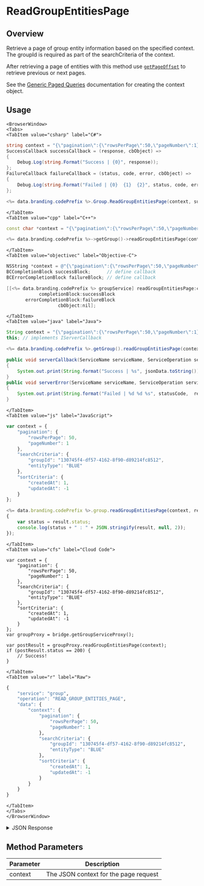 # ReadGroupEntitiesPage
## Overview
Retrieve a page of group entity information based on the specified context. The groupId is required as part of the searchCriteria of the context.

After retrieving a page of entities with this method use [<code>getPageOffset</code>](/api/capi/globalentity/getpageoffset) to retrieve previous or next pages.

See the [Generic Paged Queries](/api/appendix/genericpagedqueries) documentation for creating the context object.

<PartialServop service_name="group" operation_name="READ_GROUP_ENTITIES_PAGE" />

## Usage

```mdx-code-block
<BrowserWindow>
<Tabs>
<TabItem value="csharp" label="C#">
```

```csharp
string context = "{\"pagination\":{\"rowsPerPage\":50,\"pageNumber\":1},\"searchCriteria\":{\"groupId\":\"130745f4-df57-4162-8f90-d89214fc8512\",\"entityType\":\"BLUE\"},\"sortCriteria\":{\"createdAt\":1,\"updatedAt\":-1}}";
SuccessCallback successCallback = (response, cbObject) =>
{
    Debug.Log(string.Format("Success | {0}", response));
};
FailureCallback failureCallback = (status, code, error, cbObject) =>
{
    Debug.Log(string.Format("Failed | {0}  {1}  {2}", status, code, error));
};

<%= data.branding.codePrefix %>.Group.ReadGroupEntitiesPage(context, successCallback, failureCallback);
```

```mdx-code-block
</TabItem>
<TabItem value="cpp" label="C++">
```

```cpp
const char *context = "{\"pagination\":{\"rowsPerPage\":50,\"pageNumber\":1},\"searchCriteria\":{\"groupId\":\"130745f4-df57-4162-8f90-d89214fc8512\",\"entityType\":\"BLUE\"},\"sortCriteria\":{\"createdAt\":1,\"updatedAt\":-1}}";

<%= data.branding.codePrefix %>->getGroup()->readGroupEntitiesPage(context, this);
```

```mdx-code-block
</TabItem>
<TabItem value="objectivec" label="Objective-C">
```

```objectivec
NSString *context = @"{\"pagination\":{\"rowsPerPage\":50,\"pageNumber\":1},\"searchCriteria\":{\"groupId\":\"130745f4-df57-4162-8f90-d89214fc8512\",\"entityType\":\"BLUE\"},\"sortCriteria\":{\"createdAt\":1,\"updatedAt\":-1}}";
BCCompletionBlock successBlock;      // define callback
BCErrorCompletionBlock failureBlock; // define callback

[[<%= data.branding.codePrefix %> groupService] readGroupEntitiesPage:context
            completionBlock:successBlock
       errorCompletionBlock:failureBlock
                   cbObject:nil];
```

```mdx-code-block
</TabItem>
<TabItem value="java" label="Java">
```

```java
String context = "{\"pagination\":{\"rowsPerPage\":50,\"pageNumber\":1},\"searchCriteria\":{\"groupId\":\"130745f4-df57-4162-8f90-d89214fc8512\",\"entityType\":\"BLUE\"},\"sortCriteria\":{\"createdAt\":1,\"updatedAt\":-1}}";
this; // implements IServerCallback

<%= data.branding.codePrefix %>.getGroup().readGroupEntitiesPage(context, this);

public void serverCallback(ServiceName serviceName, ServiceOperation serviceOperation, JSONObject jsonData)
{
    System.out.print(String.format("Success | %s", jsonData.toString()));
}
public void serverError(ServiceName serviceName, ServiceOperation serviceOperation, int statusCode, int reasonCode, String jsonError)
{
    System.out.print(String.format("Failed | %d %d %s", statusCode,  reasonCode, jsonError.toString()));
}
```

```mdx-code-block
</TabItem>
<TabItem value="js" label="JavaScript">
```

```javascript
var context = {
    "pagination": {
        "rowsPerPage": 50,
        "pageNumber": 1
    },
    "searchCriteria": {
        "groupId": "130745f4-df57-4162-8f90-d89214fc8512",
        "entityType": "BLUE"
    },
    "sortCriteria": {
        "createdAt": 1,
        "updatedAt": -1
    }
};

<%= data.branding.codePrefix %>.group.readGroupEntitiesPage(context, result =>
{
	var status = result.status;
	console.log(status + " : " + JSON.stringify(result, null, 2));
});
```

```mdx-code-block
</TabItem>
<TabItem value="cfs" label="Cloud Code">
```

```cfscript
var context = {
    "pagination": {
        "rowsPerPage": 50,
        "pageNumber": 1
    },
    "searchCriteria": {
        "groupId": "130745f4-df57-4162-8f90-d89214fc8512",
        "entityType": "BLUE"
    },
    "sortCriteria": {
        "createdAt": 1,
        "updatedAt": -1
    }
};
var groupProxy = bridge.getGroupServiceProxy();

var postResult = groupProxy.readGroupEntitiesPage(context);
if (postResult.status == 200) {
    // Success!
}
```

```mdx-code-block
</TabItem>
<TabItem value="r" label="Raw">
```

```r
{
	"service": "group",
	"operation": "READ_GROUP_ENTITIES_PAGE",
	"data": {
		"context": {
			"pagination": {
				"rowsPerPage": 50,
				"pageNumber": 1
			},
			"searchCriteria": {
				"groupId": "130745f4-df57-4162-8f90-d89214fc8512",
				"entityType": "BLUE"
			},
			"sortCriteria": {
				"createdAt": 1,
				"updatedAt": -1
			}
		}
	}
}
```

```mdx-code-block
</TabItem>
</Tabs>
</BrowserWindow>
```

<details>
<summary>JSON Response</summary>

```json
{
    "status": 200,
    "data": {
        "_serverTime": 1637946319239,
        "results": {
            "moreBefore": false,
            "count": 3,
            "items": [
                {
                    "gameId": "20595",
                    "groupId": "fee55a37-5e86-43e8-942e-06bcbe1b701e",
                    "entityId": "91cfece7-debb-4698-ba6b-cd2cb432458d",
                    "ownerId": null,
                    "entityType": "BLUE",
                    "createdAt": 1462812680359,
                    "updatedAt": 1462812680359,
                    "version": 1,
                    "data": {},
                    "acl": {
                        "member": 2,
                        "other": 1
                    }
                }
            ],
            "page": 1,
            "moreAfter": true
        },
        "context": "eyJzZWFyY2hDcml0ZXJpYSI6eyJncm91cElkIjoiZmVlNTVhMzct"
    }
}
```
</details>

## Method Parameters
Parameter | Description
--------- | -----------
context | The JSON context for the page request


